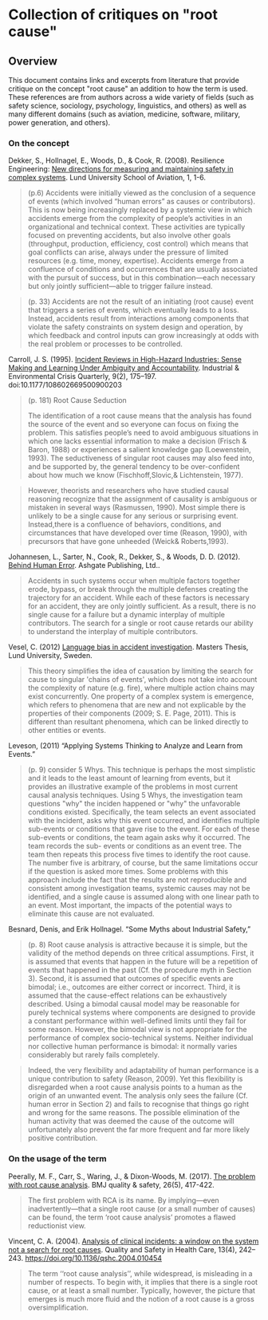 # Collection of critiques on "root cause"

## Overview

This document contains links and excerpts from literature that provide critique on the concept "root cause" an addition to how the term is used. These references are from authors across a wide variety of fields (such as safety science, sociology, psychology, linguistics, and others) as well as many different domains (such as aviation, medicine, software, military, power generation, and others).

### On the concept

Dekker, S., Hollnagel, E., Woods, D., & Cook, R. (2008). Resilience Engineering: [New directions for measuring and maintaining safety in complex systems](https://www.researchgate.net/publication/238687807_Resilience_Engineering_New_directions_for_measuring_and_maintaining_safety_in_complex_systems). Lund University School of Aviation, 1, 1-6.


>(p.6) Accidents were initially viewed as the conclusion of a sequence of events (which involved “human errors” as causes or contributors). This is now being increasingly replaced by a systemic view in which accidents emerge from the complexity of people’s activities in an organizational and technical context. These activities are typically focused on preventing accidents, but also involve other goals (throughput, production, efficiency, cost control) which means that goal conflicts can arise, always under the pressure of limited resources (e.g. time, money, expertise). Accidents emerge from a confluence of conditions and occurrences that are usually associated with the pursuit of success, but in this combination—each necessary but only jointly sufficient—able to trigger failure instead.

>(p. 33)
>Accidents are not the result of an initiating (root cause) event that triggers a series of events, which eventually leads to a loss. Instead, accidents result from interactions among components that violate the safety constraints on system design and operation, by which feedback and control inputs can grow increasingly at odds with the real problem or processes to be controlled.

Carroll, J. S. (1995). [Incident Reviews in High-Hazard Industries: Sense Making and Learning Under Ambiguity and Accountability](https://journals.sagepub.com/doi/10.1177/108602669500900203). Industrial & Environmental Crisis Quarterly, 9(2), 175–197. doi:10.1177/108602669500900203 

> (p. 181)
Root Cause Seduction
> 
> The identification of a root cause means that the analysis has found the source of the event and so everyone can focus
on fixing the problem. This satisfies people’s need to avoid ambiguous situations in which one lacks essential information to make a decision
(Frisch & Baron, 1988) or experiences a salient knowledge gap (Loewenstein, 1993). The seductiveness of singular root causes may also feed into, and be supported by, the general tendency to be over-confident about how much we know (Fischhoff,Slovic,& Lichtenstein, 1977).

> However, theorists and researchers who have studied causal reasoning recognize that the assignment of causality is ambiguous or mistaken in several ways (Rasmussen, 1990). Most simple there is unlikely to be a single cause for any serious or surprising event. Instead,there is a confluence of behaviors, conditions, and circumstances that have developed over time (Reason, 1990), with precursors that have gone unheeded (Weick& Roberts,1993).


Johannesen, L., Sarter, N., Cook, R., Dekker, S., & Woods, D. D. (2012). [Behind Human Error](https://bookshop.org/books/behind-human-error/9780754678342). Ashgate Publishing, Ltd..

> Accidents in such systems occur when multiple factors together erode, bypass, or break through the multiple defenses creating the trajectory for an accident. While each of these factors is necessary for an accident, they are only jointly sufficient. As a result, there is no single cause for a failure but a dynamic interplay of multiple contributors. The search for a single or root cause retards our ability to understand the interplay of multiple contributors.

Vesel, C. (2012) [Language bias in accident investigation](https://lup.lub.lu.se/student-papers/search/publication/2971193). Masters Thesis, Lund University, Sweden.

> This theory simplifies the idea of causation by limiting the search for cause to singular 'chains of events', which does not take into account the complexity of nature (e.g. fire), where multiple action chains may exist concurrently. One property of a complex system is emergence, which refers to phenomena that are new and not explicable by the properties of their components (2009; S. E. Page, 2011). This is different than resultant phenomena, which can be linked directly to other entities or events.

Leveson, (2011) “Applying Systems Thinking to Analyze and Learn from Events.”
> (p. 9)
> consider 5 Whys. This technique is perhaps the most simplistic and it leads to the least amount of learning from events, but it provides an illustrative example of the problems in most current causal analysis techniques.
Using 5 Whys, the investigation team questions "why" the inciden happened or "why" the unfavorable conditions existed. Specifically, the team selects an event associated with the incident, asks why this event occurred, and identifies multiple sub-events or conditions that gave rise to the event. For each of these sub-events or conditions, the team again asks why it occurred. The team records the sub- events or conditions as an event tree. The team then repeats this process five times to identify the root cause. The number five is arbitrary, of course, but the same limitations occur if the question is asked more times. Some problems with this approach include the fact that the results are not reproducible and consistent among investigation teams, systemic causes may not be identified, and a single cause is assumed along with one linear path to an event. Most important, the impacts of the potential ways to eliminate this cause are not evaluated.

Besnard, Denis, and Erik Hollnagel. “Some Myths about Industrial Safety,”
> (p. 8)
> Root cause analysis is attractive because it is simple, but the validity of the method depends on three critical assumptions. First, it is assumed that events that happen in the future will be a repetition of events that happened in the past (Cf. the procedure myth in Section 3). Second, it is assumed that outcomes of specific events are bimodal; i.e., outcomes are either correct or incorrect. Third, it is assumed that the cause-effect relations can be exhaustively described.
Using a bimodal causal model may be reasonable for purely technical systems where components are designed to provide a constant performance within well-defined limits until they fail for some reason. However, the bimodal view is not appropriate for the performance of complex socio-technical systems. Neither individual nor collective human performance is bimodal: it normally varies considerably but rarely fails completely.

> Indeed, the very flexibility and adaptability of human performance is a unique contribution to safety (Reason, 2009). Yet this flexibility is disregarded when a root cause analysis points to a human as the origin of an unwanted event. The analysis only sees the failure (Cf. human error in Section 2) and fails to recognise that things go right and wrong for the same reasons. The possible elimination of the human activity that was deemed the cause of the outcome will unfortunately also prevent the far more frequent and far more likely positive contribution.

### On the usage of the term

Peerally, M. F., Carr, S., Waring, J., & Dixon-Woods, M. (2017). [The problem with root cause analysis](https://qualitysafety.bmj.com/content/qhc/26/5/417.full.pdf). BMJ quality & safety, 26(5), 417-422.

> The first problem with RCA is its name. By implying—even inadvertently—that a single root cause (or a small number of causes) can be found, the term ‘root cause analysis’ promotes a flawed reductionist view.

Vincent, C. A. (2004). [Analysis of clinical incidents: a window on the system not a search for root causes](https://www.researchgate.net/publication/8420168_Analysis_of_clinical_incidents_A_window_on_the_system_not_a_search_for_root_causes). Quality and Safety in Health Care, 13(4), 242–243. https://doi.org/10.1136/qshc.2004.010454


> The term ‘‘root cause analysis’’, while widespread, is misleading in a number of respects. To begin with, it implies that there is a single root cause, or at least a small number. Typically, however, the picture that emerges is much more fluid and the notion of a root cause is a gross oversimplification.

